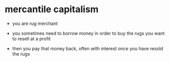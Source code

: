 # mercantile capitalism

- you are rug merchant

- you sometimes need to borrow money in order to buy the rugs you want to resell at a profit
- then you pay that money back, often with interest once you have resold the rugs
